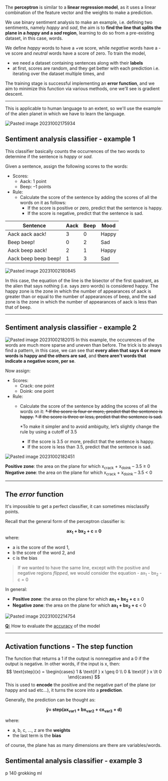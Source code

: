 The **perceptron** is similar to a **linear regression model**, as it uses a linear combination of the feature vector and the weights to make a prediction. 

We use binary sentiment analysis to make an example, i.e. defining two sentiments, namely *happy* and *sad*, the aim is to **find the line that splits the plane in a *happy* and a *sad* region**, learning to do so from a pre-existing dataset, in this case, words.

We define *happy* words to have a +ve score, while *negative* words have a -ve score and *neutral* words have a score of zero. 
To train the model, 
* we need a dataset containing sentences along with their **labels**
* at first, scores are random, and they get better with each prediction i.e. iterating over the dataset multiple times, and 

The training stage is successful implementing an **error function**, and we aim to minimize this function via various methods, one we'll see is gradient descent.

-----------

This is applicable to human language to an extent, so we'll use the example of the alien planet in which we have to learn the language.

![Pasted image 20231002175934](Pasted%20image%2020231002175934.png)

## Sentiment analysis classifier - example 1

This classifier basically counts the occurrences of the two words to determine if the sentence is *happy* or *sad*.

Given a sentence, assign the following scores to the words: 
* Scores: 
	* Aack: 1 point 
	* Beep: –1 points 
* Rule: 
	* Calculate the score of the sentence by adding the scores of all the words on it as follows:
		* If the score is positive or zero, predict that the sentence is happy. 
		* If the score is negative, predict that the sentence is sad.

Sentence  | Aack | Beep | Mood
----------|------|------|--
Aack aack aack!  | 3 | 0 | Happy
Beep beep!  | 0 | 2 | Sad
Aack beep aack! | 2 | 1 | Happy
Aack beep beep beep! | 1 | 3 | Sad

![Pasted image 20231002180845](Pasted%20image%2020231002180845.png)

In this case, the equation of the line is the bisector of the first quadrant, as the alien that says nothing (i.e. says zero words) is considered happy.
The happy zone is the zone in which the number of appearances of aack is greater than or equal to the number of appearances of beep, and the sad zone is the zone in which the number of appearances of aack is less than that of beep.

----------
## Sentiment analysis classifier - example 2

![Pasted image 20231002182015](Pasted%20image%2020231002182015.png)
In this example, the occurences of the words are much more sparse and uneven than before.
The trick is to always find a pattern, in this case, we can see that **every alien that says 4 or more words is happy and the others are sad**, and **there aren't words that indicate a negative score, per se**.

Now assign:
* Scores: 
	* Crack: one point 
	* Doink: one point
* Rule: 
	* Calculate the score of the sentence by adding the scores of all the words on it: 
		~~* If the score is four or more, predict that the sentence is happy.~~ 
		~~* If the score is three or less, predict that the sentence is sad.~~ 
	
		*To make it simpler and to avoid ambiguity, let’s slightly change the rule by using a cutoff of 3.5
		* If the score is 3.5 or more, predict that the sentence is happy. 
		* If the score is less than 3.5, predict that the sentence is sad.

![Pasted image 20231002182451](Pasted%20image%2020231002182451.png)

**Positive zone**: the area on the plane for which x<sub>crack</sub> + x<sub>doink</sub> – 3.5 $\geq$ 0 
**Negative zone**: the area on the plane for which x<sub>crack</sub> + x<sub>doink</sub> – 3.5 < 0

----------
## The *error* function

It's impossible to get a perfect classifier, it can sometimes misclassify points.

Recall that the general form of the perceptron classifier is:
<b><center>ax<sub>1</sub> + bx<sub>2</sub> + c = 0</center></b>
where:
* a is the score of the word 1, 
* b the score of the word 2, and 
* c is the bias

>If we wanted to have the same line, except with the positive and negative regions *flipped*, we would consider the equation - ax<sub>1</sub> - bx<sub>2</sub> - c = 0

In general:
* **Positive zone**: the area on the plane for which <b>ax<sub>1</sub> + bx<sub>2</sub> + c 
</b>$\geq$ 0 
* **Negative zone**: the area on the plane for which <b>ax<sub>1</sub> + bx<sub>2</sub> + c 
</b>< 0

![Pasted image 20231002214754](Pasted%20image%2020231002214754.png)

<u><b>Q:</b></u> How to evaluate the <u>accuracy</u> of the model


----------
## Activation functions - The step function

The function that returns a 1 if the output is nonnegative and a 0 if the output is negative. 
In other words, if the input is x, then:
$$ \text{step}(x) =
\begin{cases}
 1 & \text{if } x \geq 0 \\
 0 & \text{if } x \lt 0
\end{cases}
$$
This is used to **encode** the positive and the negative part of the plane (or happy and sad etc...), it turns the score into a **prediction**.

Generally, the prediction can be thought as:

<center><b>ŷ= step(ax<sub>var1</sub> + bx<sub>var2</sub> + cx<sub>var3</sub>  + d)</b></center>

where:
* a, b, c, ..., z are the **weights**
* the last term is the **bias**

of course, the plane has as many dimensions are there are variables/words.

## Sentimental analysis classifier - example 3

p 140 grokking ml


